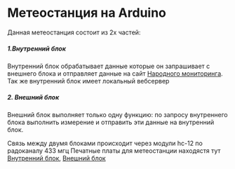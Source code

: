 # Метеостанция на Arduino

Данная метеостанция состоит из 2х частей:
##### 1.Внутренний блок
Внутренний блок обрабатывает данные которые он запрашивает
с внешнего блока и отправляет данные на сайт [Народного мониторинга](https://narodmon.com).
Так же внутренний блок имеет локальный вебсервер
##### 2. Внешний блок
Внешний блок выполняет только одну функцию: по запросу внутреннего блока выполнить
измерение и отправить эти данные на внутренний блок.

Связь между двумя блоками происходит через модули hc-12 по радоканалу 433 мгц
Печатные платы для метеостанции находястя  тут [Внутренний блок](https://oshwlab.com/kehboard127001/esp32-wheather-station), [Внешний блок](https://oshwlab.com/kehboard127001/indoor_wheater_station)
